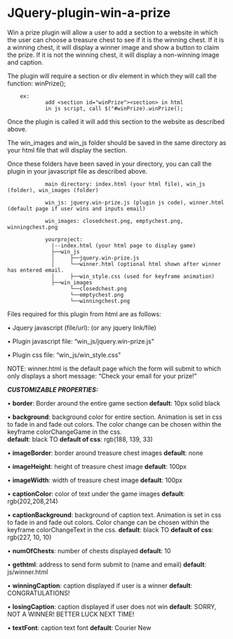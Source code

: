 # JQuery-plugin-win-a-prize

Win a prize plugin will allow a user to add a section to a website in which the user can choose a treasure chest to see if it is the winning chest. If it is a winning chest, it will display a winner image and show a button to claim the prize. If it is not the winning chest, it will display a non-winning image and caption.

The plugin will require a section or div element in which they will call the function: winPrize(); 
        
        ex:
                add <section id="winPrize"><section> in html
                in js script, call $("#winPrize).winPrize();

Once the plugin is called it will add this section to the website as described above.

The win_images and win_js folder should be saved in the same directory as your html file that will display the section.

Once these folders have been saved in your directory, you can call the plugin in your javascript file as described above.


                main directory: index.html (your html file), win_js (folder), win_images (folder)

                win_js: jquery.win-prize.js (plugin js code), winner.html (default page if user wins and inputs email)
                
                win_images: closedchest.png, emptychest.png, winningchest.png

                yourproject: 
                  |--index.html (your html page to display game)
                  ├──win_js 
                  │     ├──jquery.win-prize.js  
                  │     └──winner.html (optional html shown after winner has entered email.
                  │     ├──win_style.css (used for keyframe animation)   
                  ├──win_images
                        └──closedchest.png
                        └──emptychest.png
                        └──winningchest.png

Files required for this plugin from html are as follows:


•	Jquery javascript (file/url): <script src = "https://code.jquery.com/jquery-3.6.0.slim.min.js"></script> (or any jquery link/file)

•       Plugin javascript file: “win_js/jquery.win-prize.js"  <script src = "win_js/jquery.win-prize.js"></script>

•       Plugin css file: “win_js/win_style.css"  <link href="win_js/win_style.css" rel="stylesheet">


NOTE: winner.html is the default page which the form will submit to which only displays a short message: “Check your email for your prize!”


_**CUSTOMIZABLE PROPERTIES:**_


•	**border**: Border around the entire game section 
        **default**: 10px solid black
        
•	**background**: background color for entire section. Animation is set in css   to fade in and fade out colors. The color change can be chosen within the keyframe colorChangeGame in the css.  
        **default**: black
        TO
        **default of css**: rgb(188, 139, 33)
        
•	**imageBorder**: border around treasure chest images 
        **default**: none
        
•	**imageHeight**: height of treasure chest image 
        **default**: 100px
        
•	**imageWidth**: width of treasure chest image
        **default**: 100px
        
•	**captionColor**: color of text under the game images
        **default**: rgb(202,208,214)
        
•	**captionBackground**: background of caption text. Animation is set in css to fade in and fade out colors. Color change can be chosen within the keyframe colorChangeText in the css.
        **default**: black 
        TO
        **default of css**: rgb(227, 10, 10)
        
•	**numOfChests**: number of chests displayed
        **default**: 10
        
•	**gethtml**: address to send form submit to (name and email)
        **default**: js/winner.html
        
•	**winningCaption**: caption displayed if user is a winner
        **default**: CONGRATULATIONS!
        
•	**losingCaption**: caption displayed if user does not win
        **default**: SORRY, NOT A WINNER! BETTER LUCK NEXT TIME!

•	**textFont**: caption text font
        **default**: Courier New

